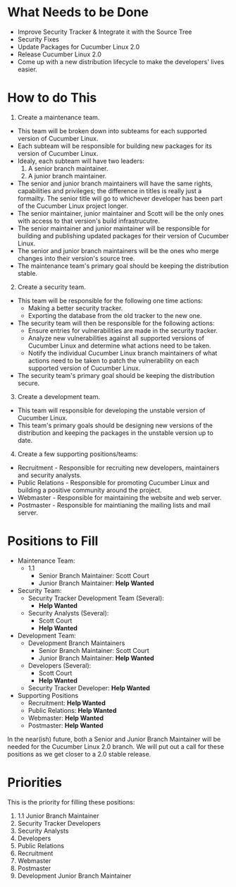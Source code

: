 # What Needs to be Done

* Improve Security Tracker & Integrate it with the Source Tree
* Security Fixes
* Update Packages for Cucumber Linux 2.0
* Release Cucumber Linux 2.0
* Come up with a new distribution lifecycle to make the developers' lives
  easier.

# How to do This

1. Create a maintenance team.
  * This team will be broken down into subteams for each supported version of
    Cucumber Linux.
  * Each subteam will be responsible for building new packages for its version
    of Cucumber Linux.
  * Idealy, each subteam will have two leaders:
    1. A senior branch maintainer.
    2. A junior branch maintainer.
  * The senior and junior branch maintainers will have the same rights,
    capabilities and privileges; the difference in titles is really just a
    formailty. The senior title will go to whichever developer has been part of
    the Cucumber Linux project longer.
  * The senior maintainer, junior maintainer and Scott will be the only ones
    with access to that version's build infrastrucutre.
  * The senior maintainer and junior maintainer will be responsible for
    building and publishing updated packages for their version of Cucumber
    Linux.
  * The senior and junior branch maintainers will be the ones who merge changes
    into their version's source tree.
  * The maintenance team's primary goal should be keeping the distribution
    stable.

2. Create a security team.
  * This team will be responsible for the following one time actions:
    * Making a better security tracker.
    * Exporting the database from the old tracker to the new one.
  * The security team will then be responsible for the following actions:
    * Ensure entries for vulnerabilities are made in the security tracker.
    * Analyze new vulnerabilities against all supported versions of Cucumber
      Linux and determine what actions need to be taken.
    * Notify the individual Cucumber Linux branch maintainers of what actions
      need to be taken to patch the vulnerability on each supported version of
      Cucumber Linux.
  * The security team's primary goal should be keeping the distribution secure.

3. Create a development team.
  * This team will responsible for developing the unstable version of Cucumber
    Linux.
  * This team's primary goals should be designing new versions of the
    distribution and keeping the packages in the unstable version up to date.

4. Create a few supporting positions/teams:
  * Recruitment - Responsible for recruiting new developers, maintainers and
    security analysts.
  * Public Relations - Responsible for promoting Cucumber Linux and building a
    positive community around the project.
  * Webmaster - Responsible for maintaining the website and web server.
  * Postmaster - Responsible for maintianing the mailing lists and mail server.

# Positions to Fill

* Maintenance Team:
  * 1.1
    * Senior Branch Maintainer: Scott Court
    * Junior Branch Maintainer: **Help Wanted**
* Security Team:
  * Security Tracker Development Team (Several):
    * **Help Wanted**
  * Security Analysts (Several):
    * Scott Court
    * **Help Wanted**
* Development Team:
  * Development Branch Maintainers
    * Senior Branch Maintainer: Scott Court
    * Junior Branch Maintainer: **Help Wanted**
  * Developers (Several):
    * Scott Court
    * **Help Wanted**
  * Security Tracker Developer: **Help Wanted**
* Supporting Positions
  * Recruitment: **Help Wanted**
  * Public Relations: **Help Wanted**
  * Webmaster: **Help Wanted**
  * Postmaster: **Help Wanted**

In the near(ish) future, both a Senior and Junior Branch Maintainer will be
needed for the Cucumber Linux 2.0 branch. We will put out a call for these
positions as we get closer to a 2.0 stable release.

# Priorities

This is the priority for filling these positions:

1. 1.1 Junior Branch Maintainer
2. Security Tracker Developers
3. Security Analysts
4. Developers
5. Public Relations
6. Recruitment
7. Webmaster
8. Postmaster
9. Development Junior Branch Maintainer


